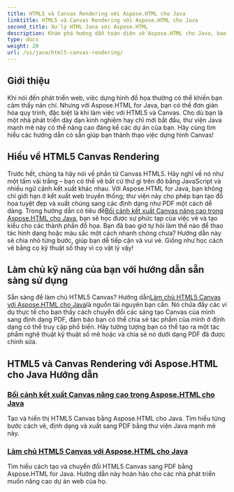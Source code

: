```yaml
---
title: HTML5 và Canvas Rendering với Aspose.HTML cho Java
linktitle: HTML5 và Canvas Rendering với Aspose.HTML cho Java
second_title: Xử lý HTML Java với Aspose.HTML
description: Khám phá hướng dẫn toàn diện về Aspose.HTML cho Java, bao gồm kết xuất HTML5 và Canvas để nâng cao kỹ năng phát triển web của bạn.
type: docs
weight: 20
url: /vi/java/html5-canvas-rendering/
---
```

## Giới thiệu

Khi nói đến phát triển web, việc dựng hình đồ họa thường có thể khiến bạn cảm thấy nản chí. Nhưng với Aspose.HTML for Java, bạn có thể đơn giản hóa quy trình, đặc biệt là khi làm việc với HTML5 và Canvas. Cho dù bạn là một nhà phát triển dày dạn kinh nghiệm hay chỉ mới bắt đầu, thư viện Java mạnh mẽ này có thể nâng cao đáng kể các dự án của bạn. Hãy cùng tìm hiểu các hướng dẫn có sẵn giúp bạn thành thạo việc dựng hình Canvas!

## Hiểu về HTML5 Canvas Rendering

Trước hết, chúng ta hãy nói về phần tử Canvas HTML5. Hãy nghĩ về nó như một tấm vải trắng – bạn có thể vẽ bất cứ thứ gì trên đó bằng JavaScript và nhiều ngữ cảnh kết xuất khác nhau. Với Aspose.HTML for Java, bạn không chỉ giới hạn ở kết xuất web truyền thống; thư viện này cho phép bạn tạo đồ họa tuyệt đẹp và xuất chúng sang các định dạng như PDF một cách dễ dàng. Trong hướng dẫn có tiêu đề[Bối cảnh kết xuất Canvas nâng cao trong Aspose.HTML cho Java](./advanced-canvas-rendering-context/), bạn sẽ học được sự phức tạp của việc vẽ và tạo kiểu cho các thành phần đồ họa. Bạn đã bao giờ tự hỏi làm thế nào để thao tác hình dạng hoặc màu sắc một cách nhanh chóng chưa? Hướng dẫn này sẽ chia nhỏ từng bước, giúp bạn dễ tiếp cận và vui vẻ. Giống như học cách vẽ bằng cọ kỹ thuật số thay vì cọ vật lý vậy!

## Làm chủ kỹ năng của bạn với hướng dẫn sẵn sàng sử dụng

 Sẵn sàng để làm chủ HTML5 Canvas? Hướng dẫn[Làm chủ HTML5 Canvas với Aspose.HTML cho Java](./html5-canvas/)là nguồn tài nguyên bạn cần. Nó chứa đầy các ví dụ thực tế cho bạn thấy cách chuyển đổi các sáng tạo Canvas của mình sang định dạng PDF, đảm bảo bạn có thể chia sẻ tác phẩm của mình ở định dạng có thể truy cập phổ biến. Hãy tưởng tượng bạn có thể tạo ra một tác phẩm nghệ thuật kỹ thuật số mê hoặc và chia sẻ nó dưới dạng PDF đã được chỉnh sửa.

## HTML5 và Canvas Rendering với Aspose.HTML cho Java Hướng dẫn
### [Bối cảnh kết xuất Canvas nâng cao trong Aspose.HTML cho Java](./advanced-canvas-rendering-context/)
Tạo và hiển thị HTML5 Canvas bằng Aspose.HTML cho Java. Tìm hiểu từng bước cách vẽ, định dạng và xuất sang PDF bằng thư viện Java mạnh mẽ này.
### [Làm chủ HTML5 Canvas với Aspose.HTML cho Java](./html5-canvas/)
Tìm hiểu cách tạo và chuyển đổi HTML5 Canvas sang PDF bằng Aspose.HTML for Java. Hướng dẫn này hoàn hảo cho các nhà phát triển muốn nâng cao dự án web của họ.